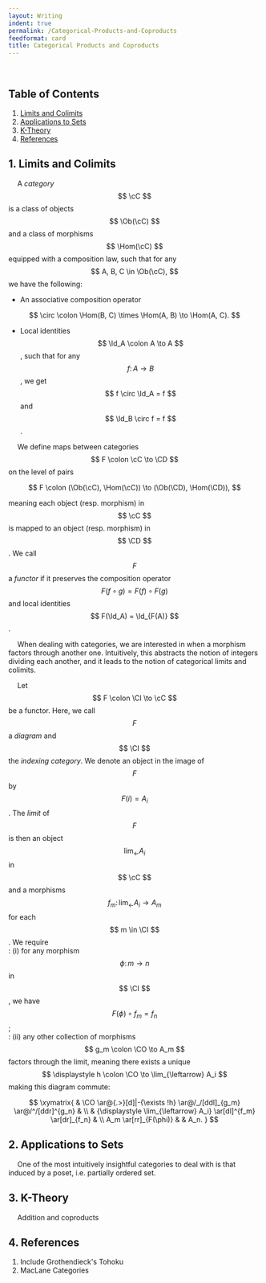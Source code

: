 ```yaml
---
layout: Writing
indent: true
permalink: /Categorical-Products-and-Coproducts
feedformat: card
title: Categorical Products and Coproducts
---
```

$$ \newcommand{\cC}{\mathcal{C}} \newcommand{\CD}{\mathcal{D}} \newcommand{\CI}{\mathcal{I}} \newcommand{\CO}{\mathcal{O}} \DeclareMathOperator{\Ob}{Ob} \DeclareMathOperator{\Hom}{Hom} \DeclareMathOperator{\Id}{Id} $$
<br>
## Table of Contents
1. [Limits and Colimits](#1-limits-and-colimits)
2. [Applications to Sets](#2-applications-to-sets)
3. [K-Theory](#3-k-theory)
4. [References](#4-references)

## 1. Limits and Colimits

&emsp; A *category* $$ \cC $$ is a class of objects $$ \Ob(\cC) $$ and a class of morphisms $$ \Hom(\cC) $$ equipped with a composition law, such that for any $$ A, B, C \in \Ob(\cC), $$ we have the following: 

- An associative composition operator 

$$ 
    \circ \colon \Hom(B, C) \times \Hom(A, B) \to \Hom(A, C).
$$

- Local identities $$ \Id_A \colon A \to A $$, such that for any $$ f \colon A \to B $$, we get $$ f \circ \Id_A = f $$ and $$ \Id_B \circ f = f $$.

&emsp; We define maps between categories $$ F \colon \cC \to \CD $$ on the level of pairs 

$$ 
    F \colon (\Ob(\cC), \Hom(\cC)) \to (\Ob(\CD), \Hom(\CD)),
$$

meaning each object (resp. morphism) in $$ \cC $$ is mapped to an object (resp. morphism) in $$ \CD $$. We call $$ F $$ a *functor* if it preserves the composition operator $$ F(f \circ g) = F(f) \circ F(g) $$ and local identities $$ F(\Id_A) = \Id_{F(A)} $$.

&emsp; When dealing with categories, we are interested in when a morphism factors through another one. Intuitively, this abstracts the notion of integers dividing each another, and it leads to the notion of categorical limits and colimits. 

&emsp; Let $$ F \colon \CI \to \cC $$ be a functor. Here, we call $$ F $$ a *diagram* and $$ \CI $$ the *indexing category*. We denote an object in the image of $$ F $$ by $$ F(i) = A_i $$. The *limit* of $$ F $$ is then an object $$ \displaystyle \lim_{\leftarrow} A_i $$ in $$ \cC $$ and a morphisms $$ \displaystyle f_m \colon \lim_{\leftarrow} A_i \to A_m $$ for each $$ m \in \CI $$. We require  
: (i) for any morphism $$ \phi \colon m \to n $$ in $$ \CI $$, we have $$ F(\phi) \circ f_m = f_n $$;  
: (ii) any other collection of morphisms $$ g_m \colon \CO \to A_m $$ factors through the limit, meaning there exists a unique $$ \displaystyle h \colon \CO \to \lim_{\leftarrow} A_i $$ making this diagram commute:

$$
\xymatrix{ 
    & \CO \ar@{.>}[d]|-{\exists !h} \ar@/_/[ddl]_{g_m} \ar@/^/[ddr]^{g_n} & \\
    & {\displaystyle \lim_{\leftarrow} A_i} \ar[dl]^{f_m} \ar[dr]_{f_n} & \\
    A_m \ar[rr]_{F(\phi)} & & A_n.
}
$$



## 2. Applications to Sets

&emsp; One of the most intuitively insightful categories to deal with is that induced by a poset, i.e. partially ordered set.


## 3. K-Theory

&emsp; Addition and coproducts


## 4. References

1. Include Grothendieck's Tohoku
2. MacLane Categories
